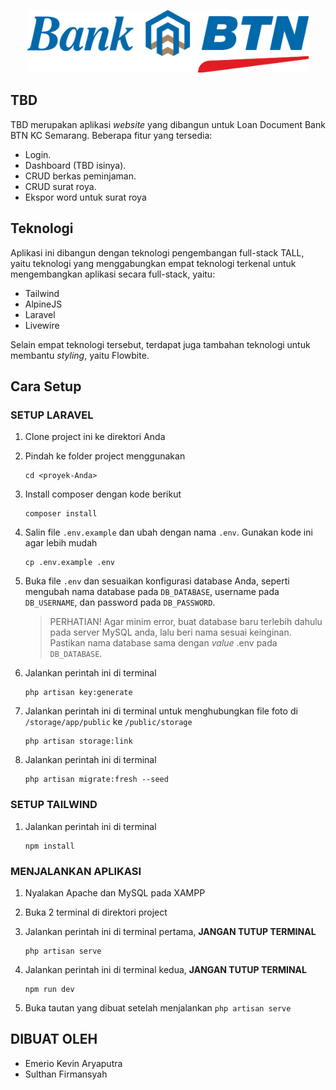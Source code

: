 <p align="center">
    <img src="https://github.com/PinKevin/PKL/blob/main/public/img/btn-logo.png" width="450" height="100">
</p>

## TBD

TBD merupakan aplikasi _website_ yang dibangun untuk Loan Document Bank BTN KC Semarang. Beberapa fitur yang tersedia:

-   Login.
-   Dashboard (TBD isinya).
-   CRUD berkas peminjaman.
-   CRUD surat roya.
-   Ekspor word untuk surat roya

## Teknologi

Aplikasi ini dibangun dengan teknologi pengembangan full-stack TALL, yaitu teknologi yang menggabungkan empat teknologi terkenal untuk mengembangkan aplikasi secara full-stack, yaitu:

-   Tailwind
-   AlpineJS
-   Laravel
-   Livewire

Selain empat teknologi tersebut, terdapat juga tambahan teknologi untuk membantu _styling_, yaitu Flowbite.

## Cara Setup

### SETUP LARAVEL

1. Clone project ini ke direktori Anda
2. Pindah ke folder project menggunakan

    ```
    cd <proyek-Anda>
    ```

3. Install composer dengan kode berikut

    ```
    composer install
    ```

4. Salin file `.env.example` dan ubah dengan nama `.env`. Gunakan kode ini agar lebih mudah

    ```
    cp .env.example .env
    ```

5. Buka file `.env` dan sesuaikan konfigurasi database Anda, seperti mengubah nama database pada `DB_DATABASE`, username pada `DB_USERNAME`, dan password pada `DB_PASSWORD`.

    > PERHATIAN! Agar minim error, buat database baru terlebih dahulu pada server MySQL anda, lalu beri nama sesuai keinginan. Pastikan nama database sama dengan _value_ .env pada `DB_DATABASE`.

6. Jalankan perintah ini di terminal

    ```
    php artisan key:generate
    ```

7. Jalankan perintah ini di terminal untuk menghubungkan file foto di `/storage/app/public` ke `/public/storage`

    ```
    php artisan storage:link
    ```

8. Jalankan perintah ini di terminal

    ```
    php artisan migrate:fresh --seed
    ```

### SETUP TAILWIND

1. Jalankan perintah ini di terminal
    ```
    npm install
    ```

### MENJALANKAN APLIKASI

1. Nyalakan Apache dan MySQL pada XAMPP

2. Buka 2 terminal di direktori project

3. Jalankan perintah ini di terminal pertama, **JANGAN TUTUP TERMINAL**

    ```
    php artisan serve
    ```

4. Jalankan perintah ini di terminal kedua, **JANGAN TUTUP TERMINAL**

    ```
    npm run dev
    ```

5. Buka tautan yang dibuat setelah menjalankan `php artisan serve`

## DIBUAT OLEH

-   Emerio Kevin Aryaputra
-   Sulthan Firmansyah
